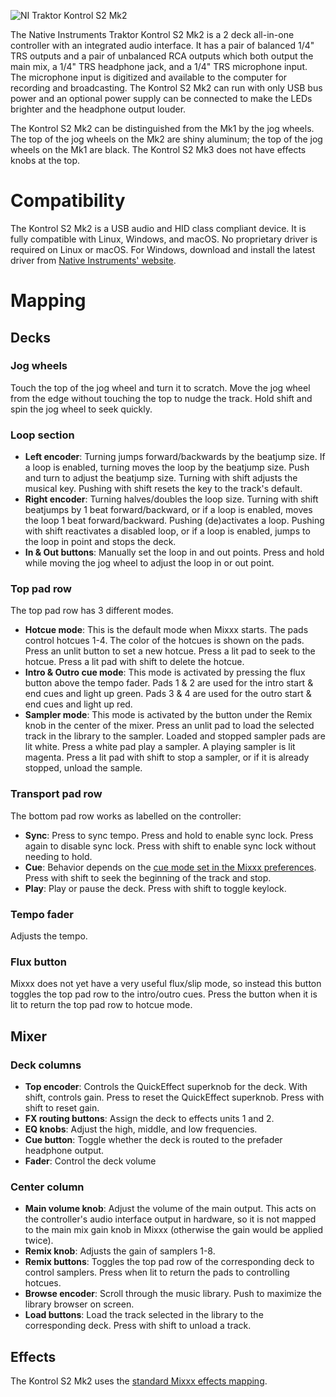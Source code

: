 ![NI Traktor Kontrol S2 Mk2](https://user-images.githubusercontent.com/9455094/88471094-4ab03900-ceca-11ea-8f86-53205fff7d62.jpg)

The Native Instruments Traktor Kontrol S2 Mk2 is a 2 deck all-in-one controller with an integrated audio interface. It has a pair of balanced 1/4" TRS outputs and a pair of unbalanced RCA outputs which both output the main mix, a 1/4" TRS headphone jack, and a 1/4" TRS microphone input. The microphone input is digitized and available to the computer for recording and broadcasting. The Kontrol S2 Mk2 can run with only USB bus power and an optional power supply can be connected to make the LEDs brighter and the headphone output louder.

The Kontrol S2 Mk2 can be distinguished from the Mk1 by the jog wheels. The top of the jog wheels on the Mk2 are shiny aluminum; the top of the jog wheels on the Mk1 are black. The Kontrol S2 Mk3 does not have effects knobs at the top.

# Compatibility
The Kontrol S2 Mk2 is a USB audio and HID class compliant device. It is fully compatible with Linux, Windows, and macOS. No proprietary driver is required on Linux or macOS. For Windows, download and install the latest driver from [Native Instruments' website](https://www.native-instruments.com/en/support/downloads/drivers-other-files/).

# Mapping
## Decks

### Jog wheels
Touch the top of the jog wheel and turn it to scratch. Move the jog wheel from the edge without touching the top to nudge the track. Hold shift and spin the jog wheel to seek quickly.

### Loop section
  - **Left encoder**: Turning jumps forward/backwards by the beatjump size. If a loop is enabled, turning moves the loop by the beatjump size. Push and turn to adjust the beatjump size. Turning with shift adjusts the musical key. Pushing with shift resets the key to the track's default.
  - **Right encoder**: Turning halves/doubles the loop size. Turning with shift beatjumps by 1 beat forward/backward, or if a loop is enabled, moves the loop 1 beat forward/backward. Pushing (de)activates a loop. Pushing with shift reactivates a disabled loop, or if a loop is enabled, jumps to the loop in point and stops the deck.
  - **In & Out buttons**: Manually set the loop in and out points. Press and hold while moving the jog wheel to adjust the loop in or out point.

### Top pad row
The top pad row has 3 different modes.
  - **Hotcue mode**: This is the default mode when Mixxx starts. The pads control hotcues 1-4. The color of the hotcues is shown on the pads. Press an unlit button to set a new hotcue. Press a lit pad to seek to the hotcue. Press a lit pad with shift to delete the hotcue.
  - **Intro & Outro cue mode**: This mode is activated by pressing the flux button above the tempo fader. Pads 1 & 2 are used for the intro start & end cues and light up green. Pads 3 & 4 are used for the outro start & end cues and light up red.
  - **Sampler mode**: This mode is activated by the button under the Remix knob in the center of the mixer. Press an unlit pad to load the selected track in the library to the sampler. Loaded and stopped sampler pads are lit white. Press a white pad play a sampler. A playing sampler is lit magenta. Press a lit pad with shift to stop a sampler, or if it is already stopped, unload the sample.

### Transport pad row
The bottom pad row works as labelled on the controller:
  - **Sync**: Press to sync tempo. Press and hold to enable sync lock. Press again to disable sync lock. Press with shift to enable sync lock without needing to hold.
  - **Cue**: Behavior depends on the [cue mode set in the Mixxx preferences](https://mixxx.org/manual/latest/en/chapters/user_interface.html#using-cue-modes). Press with shift to seek the beginning of the track and stop.
  - **Play**: Play or pause the deck. Press with shift to toggle keylock.

### Tempo fader
Adjusts the tempo.

### Flux button
Mixxx does not yet have a very useful flux/slip mode, so instead this button toggles the top pad row to the intro/outro cues. Press the button when it is lit to return the top pad row to hotcue mode.

## Mixer

### Deck columns
  - **Top encoder**: Controls the QuickEffect superknob for the deck. With shift, controls gain. Press to reset the QuickEffect superknob. Press with shift to reset gain.
  - **FX routing buttons**: Assign the deck to effects units 1 and 2.
  - **EQ knobs**: Adjust the high, middle, and low frequencies.
  - **Cue button**: Toggle whether the deck is routed to the prefader headphone output.
  - **Fader**: Control the deck volume

### Center column
  - **Main volume knob**: Adjust the volume of the main output. This acts on the controller's audio interface output in hardware, so it is not mapped to the main mix gain knob in Mixxx (otherwise the gain would be applied twice).
  - **Remix knob**: Adjusts the gain of samplers 1-8.
  - **Remix buttons**: Toggles the top pad row of the corresponding deck to control samplers. Press when lit to return the pads to controlling hotcues.
  - **Browse encoder**: Scroll through the music library. Push to maximize the library browser on screen.
  - **Load buttons**: Load the track selected in the library to the corresponding deck. Press with shift to unload a track.

## Effects
The Kontrol S2 Mk2 uses the [standard Mixxx effects mapping](https://github.com/mixxxdj/mixxx/wiki/standard-effects-mapping).